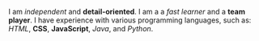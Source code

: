 I am *independent* and **detail-oriented**. I am a a _fast learner_ and a __team player__. I have experience with various programming languages, such as: *HTML*, __CSS__, **JavaScript**, *Java*, and _Python_.